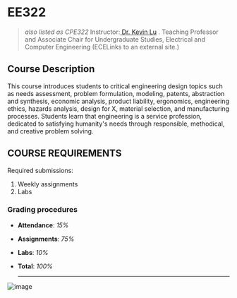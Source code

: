 # EE322 
> _also listed as CPE322_
Instructor:[ Dr. Kevin Lu](https://www.stevens.edu/profile/klu2) . Teaching Professor and Associate Chair for Undergraduate Studies, Electrical and Computer Engineering (ECELinks to an external site.)
## Course Description
This course introduces students to critical engineering design topics such as needs assessment, problem formulation, modeling, patents, abstraction and synthesis, economic analysis, product liability, ergonomics, engineering ethics, hazards analysis, design for X, material selection, and manufacturing processes. Students learn that engineering is a service profession, dedicated to satisfying humanity's needs through responsible, methodical, and creative problem solving.
## COURSE REQUIREMENTS
Required submissions:
1. Weekly assignments
2. Labs
### Grading procedures
- **Attendance**: _15%_
- **Assignments**: _75%_
- **Labs**: _10%_
- **Total**: _100%_

  ---
![image](https://github.com/johnB-A/EE-322/assets/156035355/0278b063-ca34-4856-ab99-0cd55d3a15c7)




